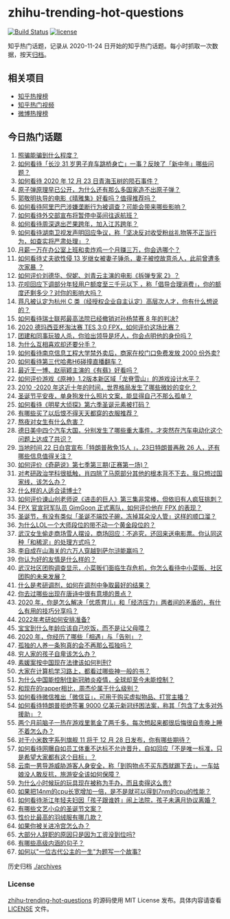 # zhihu-trending-hot-questions

[![Build Status](https://github.com/justjavac/zhihu-trending-hot-questions/workflows/ci/badge.svg?branch=master)](https://github.com/justjavac/zhihu-trending-hot-questions/actions)
[![license](https://img.shields.io/github/license/justjavac/zhihu-trending-hot-questions)](https://github.com/justjavac/zhihu-trending-hot-questions/blob/master/LICENSE)

知乎热门话题，记录从 2020-11-24 日开始的知乎热门话题。每小时抓取一次数据，按天[归档](./archives)。

## 相关项目

- [知乎热搜榜](https://github.com/justjavac/zhihu-trending-top-search)
- [知乎热门视频](https://github.com/justjavac/zhihu-trending-hot-video)
- [微博热搜榜](https://github.com/justjavac/weibo-trending-hot-search)

## 今日热门话题

<!-- BEGIN -->
<!-- 最后更新时间 Fri Dec 25 2020 05:03:39 GMT+0800 (CST) -->
1. [照骗能骗到什么程度？](https://www.zhihu.com/question/348566387)
1. [如何看待「长沙 31 岁男子弃车跳桥身亡」一事？反映了「新中年」哪些问题？](https://www.zhihu.com/question/436298467)
1. [如何看待 2020 年 12 月 23 日青海玉树的陨石事件？](https://www.zhihu.com/question/436125069)
1. [原子弹原理早已公开，为什么还有那么多国家造不出原子弹？](https://www.zhihu.com/question/435554563)
1. [郭敬明执导的电影《晴雅集》好看吗？值得推荐吗？](https://www.zhihu.com/question/392104269)
1. [如何看待阿里巴巴涉嫌垄断行为被调查？可能会带来哪些影响？](https://www.zhihu.com/question/436239132)
1. [如何看待外交部宣布将暂停中英间往返航班？](https://www.zhihu.com/question/436298897)
1. [如何看待周深退出芒果跨年，加入江苏跨年？](https://www.zhihu.com/question/436258357)
1. [如何看待湖南卫视发声明回应争议，称「坚决反对收受粉丝礼物等不正当行为，如查实将严肃处理」？](https://www.zhihu.com/question/436200951)
1. [月薪一万在办公室上班和卖炸鸡一个月赚三万，你会选哪个？](https://www.zhihu.com/question/422477749)
1. [如何看待丈夫欲性侵 13 岁继女被妻子锤杀，妻子被控故意杀人，此前曾遭多次家暴 ？](https://www.zhihu.com/question/436107280)
1. [如何评价刘德华、倪妮、刘青云主演的电影《拆弹专家 2》？](https://www.zhihu.com/question/435222204)
1. [花呗回应下调部分年轻用户额度至三千元以下 ，称「倡导合理消费」，你的额度还剩多少？对你的影响大吗？](https://www.zhihu.com/question/436156967)
1. [蒋凡被认定为杭州 C 类（经授权企业自主认定）高层次人才，你有什么想说的？](https://www.zhihu.com/question/436272826)
1. [如何看待瑞士联邦最高法院已经撤销对孙杨禁赛 8 年的判决?](https://www.zhihu.com/question/436231998)
1. [2020 德玛西亚杯淘汰赛 TES 3:0 FPX，如何评价这场比赛？](https://www.zhihu.com/question/436297659)
1. [团建和同事玩狼人杀，你验出领导是坏人，你会点明他的身份吗？](https://www.zhihu.com/question/435424451)
1. [为什么互相喜欢却还要分手？](https://www.zhihu.com/question/303998486)
1. [如何看待南京信息工程大学禁外卖后，商家在校门口免费发放 2000 份外卖?](https://www.zhihu.com/question/436120256)
1. [如何看待第三代哈弗H6碰撞直播翻车？](https://www.zhihu.com/question/436214753)
1. [最近王一博、赵丽颖主演的《有翡》好看吗？](https://www.zhihu.com/question/435335328)
1. [如何评价游戏《原神》1.2版本新区域「龙脊雪山」的游戏设计水平？](https://www.zhihu.com/question/436177966)
1. [2010 -2020 年这近十年的时间，世界格局发生了哪些微妙的变化？](https://www.zhihu.com/question/435377394)
1. [圣诞节平安夜，单身狗发什么照片文案，能显得自己不那么孤单？](https://www.zhihu.com/question/436271458)
1. [如何看待《明星大侦探》第六季圣诞元素被打码？](https://www.zhihu.com/question/436280899)
1. [有哪些买了以后恨不得天天都穿的衣服推荐？](https://www.zhihu.com/question/348405428)
1. [熬夜对女生有什么危害？](https://www.zhihu.com/question/294675877)
1. [德日美中四个汽车大国，分别发生了哪些重大事件，才突然在汽车电动化这个问题上达成了共识？](https://www.zhihu.com/question/356462015)
1. [当地时间 22 日白宫宣布「特朗普赦免15人 」，23日特朗普再赦 26 人，还有哪些信息值得关注？](https://www.zhihu.com/question/436093631)
1. [如何评价《奇葩说》第七季第三期(正赛第一场)？](https://www.zhihu.com/question/435655804)
1. [对考研政治学科很抵触，肖四除了马原部分其他的根本背不下去，我只想过国家线，该怎么办？](https://www.zhihu.com/question/435465483)
1. [什么样的人适合读博士?](https://www.zhihu.com/question/28679417)
1. [如何评价谏山创老师说《进击的巨人》第三集非常棒，但依旧有人疯狂挑刺？](https://www.zhihu.com/question/435780922)
1. [FPX 官宣冠军队员 GimGoon 正式离队，如何评价他在 FPX 的表现？](https://www.zhihu.com/question/435980841)
1. [圣诞节，有没有类似「圣诞不端饺子碗，冻掉耳朵没人管」这样的顺口溜？](https://www.zhihu.com/question/436284625)
1. [为什么LOL一个大师段位的带不动一个黄金段位的？](https://www.zhihu.com/question/435777787)
1. [武汉女生偷走商场雪人摆设，商场回应：不追究，还回来送电影票。你认同这种「和稀泥」的处理方式吗？](https://www.zhihu.com/question/436275257)
1. [李自成在山海关的六万人穿越到萨尔浒能赢吗？](https://www.zhihu.com/question/429536290)
1. [你认为好的友情是什么样的？](https://www.zhihu.com/question/21301891)
1. [武汉社区团购调查显示，小菜贩们面临生存危机，你怎么看待中小菜贩、社区团购的未来发展？](https://www.zhihu.com/question/435873128)
1. [什么是考研调剂，如何在调剂中争取最好的结果？](https://www.zhihu.com/question/362369867)
1. [你去过哪些出现在唐诗中很有意境的景点？](https://www.zhihu.com/question/435836394)
1. [2020 年，你是怎么解决「优质育儿」和「经济压力」两者间的矛盾的，有什么有用的技巧分享吗？](https://www.zhihu.com/question/434377705)
1. [2022年考研如何安排准备?](https://www.zhihu.com/question/318301190)
1. [宝宝到什么年龄应该自己吃饭，而不是让父母喂？](https://www.zhihu.com/question/422439502)
1. [2020 年，你经历了哪些「相遇」与「告别」？](https://www.zhihu.com/question/436273833)
1. [孤独的人养一条狗真的会不再那么孤独吗？](https://www.zhihu.com/question/434567694)
1. [穷人家的孩子自卑该怎么办？](https://www.zhihu.com/question/319197250)
1. [素媛案按中国现在法律该如何判刑?](https://www.zhihu.com/question/434984886)
1. [大家在计算机学习路上，都看过哪些神一般的书？](https://www.zhihu.com/question/58905568)
1. [为什么中国能控制住新冠肺炎疫情，全球却至今未能控制？](https://www.zhihu.com/question/385980697)
1. [和现在的rapper相比，周杰伦属于什么级别？](https://www.zhihu.com/question/323344003)
1. [如何看待微信推出「微信豆」，可用于购买虚拟物品、打赏主播？](https://www.zhihu.com/question/436194736)
1. [如何看待特朗普拒绝签署 9000 亿美元新冠纾困法案，称其「包含了太多对外援助」？](https://www.zhihu.com/question/436125838)
1. [两个月前脑子一热在游戏里氪金了两千多，每次想起来都很后悔很自责晚上睡不着怎么办？](https://www.zhihu.com/question/435946330)
1. [对于小米数字系列旗舰 11 将于 12 月 28 日发布，你有哪些期待？](https://www.zhihu.com/question/434917206)
1. [如何看待网曝自如员工体重不达标不允许晋升，自如回应「不是唯一标准，只是希望大家都有这个目标」？](https://www.zhihu.com/question/436266122)
1. [云南一男导游威胁游客人身安全，称「到购物点不买东西就踢下去」，一车姑娘没人敢反抗，旅游安全该如何保障？](https://www.zhihu.com/question/436127729)
1. [为什么小时候玩的玩具现在被称为手办，而且卖得这么贵?](https://www.zhihu.com/question/435914441)
1. [如果把14nm的cpu长宽增加一倍，是不是就可以得到7nm的cpu的性能？](https://www.zhihu.com/question/432566248)
1. [如何看待浙江年轻夫妇因「孩子跟谁姓」闹上法院，孩子未满月协议离婚？](https://www.zhihu.com/question/435987297)
1. [有哪些文艺小众的圣诞节文案？](https://www.zhihu.com/question/435688580)
1. [性价比最高的羽绒服有哪几款？](https://www.zhihu.com/question/21938429)
1. [如果你被关进冷宫怎么办？](https://www.zhihu.com/question/428606792)
1. [大部分人辞职的原因只是因为工资没到位吗?](https://www.zhihu.com/question/412240597)
1. [有哪些高级内涵的句子？](https://www.zhihu.com/question/430792595)
1. [如何以"一位古代公主的一生"为题写一个故事?](https://www.zhihu.com/question/429945753)
<!-- END -->

历史归档 [./archives](./archives)

### License

[zhihu-trending-hot-questions](https://github.com/justjavac/zhihu-trending-hot-questions) 的源码使用 MIT License 发布。具体内容请查看 [LICENSE](./LICENSE) 文件。
